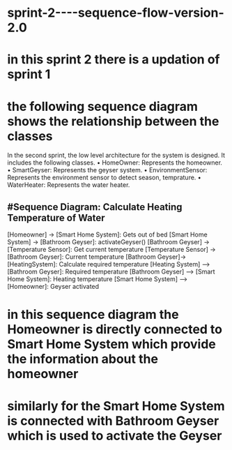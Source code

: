 # sprint-2----sequence-flow-version-2.0

# in this sprint 2 there is a updation of sprint 1 
# the following sequence diagram shows the relationship between the classes 


In the second sprint, the low level architecture for the
system is designed. 
It includes the following classes. 
• HomeOwner: Represents the homeowner.
• SmartGeyser: Represents the geyser system.
• EnvironmentSensor: Represents the environment sensor to detect season,
temprature.
• WaterHeater: Represents the water heater.

#Sequence Diagram: Calculate Heating Temperature of Water
------------------------------------------------------------------
[Homeowner] -> [Smart Home System]: Gets out of bed
[Smart Home System] -> [Bathroom Geyser]: activateGeyser()
[Bathroom Geyser] -> [Temperature Sensor]: Get current temperature
[Temperature Sensor] -> [Bathroom Geyser]: Current temperature
[Bathroom Geyser]->[HeatingSystem]: Calculate required temperature
[Heating System] --> [Bathroom Geyser]: Required temperature
[Bathroom Geyser] --> [Smart Home System]: Heating temperature
[Smart Home System] --> [Homeowner]: Geyser activated
 
 # in this sequence diagram the Homeowner is directly connected to Smart Home System which provide the information about the homeowner
 # similarly for the Smart Home System is connected with Bathroom Geyser which is used to activate the Geyser
 
